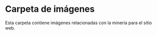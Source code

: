 # Carpeta de imágenes

Esta carpeta contiene imágenes relacionadas con la minería para el sitio web.